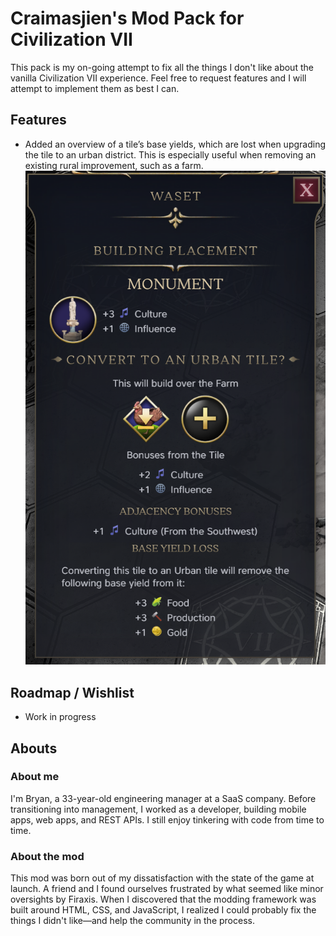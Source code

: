 # Craimasjien's Mod Pack for Civilization VII

This pack is my on-going attempt to fix all the things I don't like about the vanilla Civilization VII experience. 
Feel free to request features and I will attempt to implement them as best I can.

## Features
- Added an overview of a tile’s base yields, which are lost when upgrading the tile to an urban district. This is especially useful when removing an existing rural improvement, such as a farm. ![base yields about to be removed](screenshots/BaseYields.png "Base Yields")

## Roadmap / Wishlist
- Work in progress

## Abouts

### About me
I'm Bryan, a 33-year-old engineering manager at a SaaS company. Before transitioning into management, I worked as a developer, building mobile apps, web apps, and REST APIs. I still enjoy tinkering with code from time to time.

### About the mod
This mod was born out of my dissatisfaction with the state of the game at launch. A friend and I found ourselves frustrated by what seemed like minor oversights by Firaxis. When I discovered that the modding framework was built around HTML, CSS, and JavaScript, I realized I could probably fix the things I didn't like—and help the community in the process.